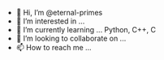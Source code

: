 - 👋 Hi, I’m @eternal-primes
- 👀 I’m interested in ...
- 🌱 I’m currently learning ... Python, C++, C
- 💞️ I’m looking to collaborate on ...
- 📫 How to reach me ...

<!---
eternal-primes/eternal-primes is a ✨ special ✨ repository because its `README.md` (this file) appears on your GitHub profile.
You can click the Preview link to take a look at your changes.
--->

